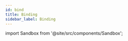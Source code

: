 ```yaml
---
id: bind
title: Binding
sidebar_label: Binding
---
```


import Sandbox from '@site/src/components/Sandbox';
